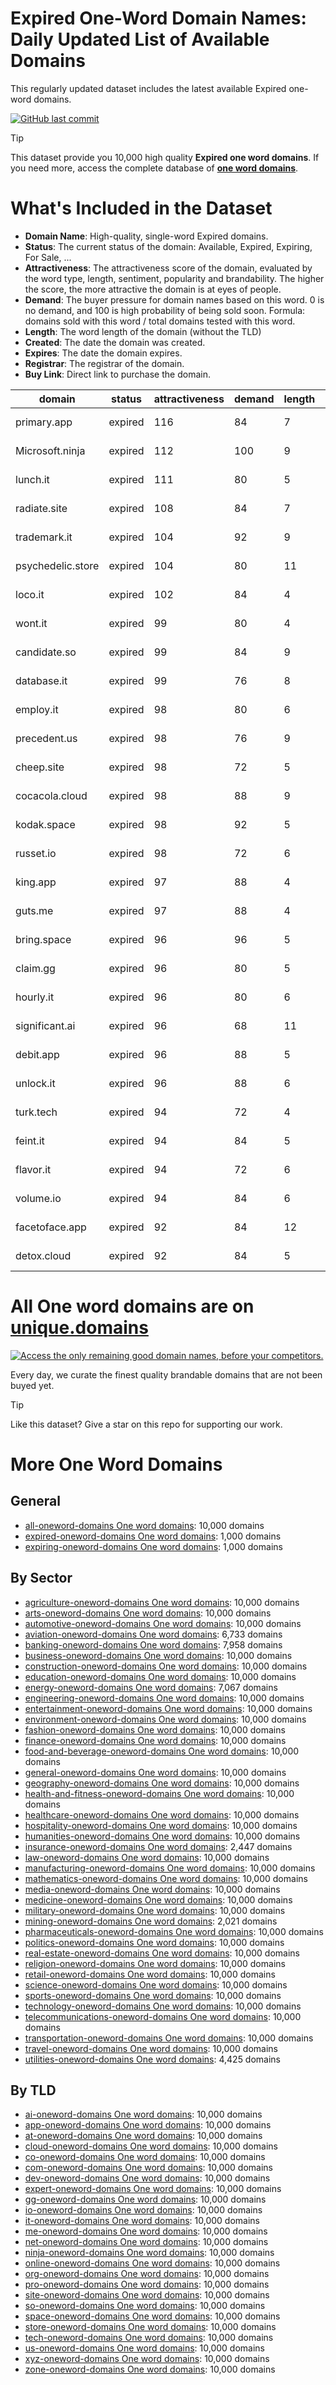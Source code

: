
# **Expired One-Word Domain Names**: Daily Updated List of Available Domains

This regularly updated dataset includes the latest available Expired one-word domains.

[![GitHub last commit](https://img.shields.io/github/last-commit/UniqueDomains/expired-oneword-domains.svg?style=flat)]() 

> [!TIP]
> This dataset provide you 10,000 high quality **Expired one word domains**.
> If you need more, access the complete database of **[one word domains](https://unique.domains?utm_source=github&utm_medium=dataset&utm_campaign=Expired&utm_content=description.top)**.

# What's Included in the Dataset

- **Domain Name**: High-quality, single-word Expired domains.
- **Status**: The current status of the domain: Available, Expired, Expiring, For Sale, ...
- **Attractiveness**: The attractiveness score of the domain, evaluated by the word type, length, sentiment, popularity and brandability. The higher the score, the more attractive the domain is at eyes of people.
- **Demand**: The buyer pressure for domain names based on this word. 0 is no demand, and 100 is high probability of being sold soon. Formula: domains sold with this word / total domains tested with this word.
- **Length**: The word length of the domain (without the TLD)
- **Created**: The date the domain was created.
- **Expires**: The date the domain expires.
- **Registrar**: The registrar of the domain.
- **Buy Link**: Direct link to purchase the domain.

| domain            | status  | attractiveness | demand | length | created          | expires          | registrar                                          | sectors                                       |
| ----------------- | ------- | -------------- | ------ | ------ | ---------------- | ---------------- | -------------------------------------------------- | --------------------------------------------- |
| primary.app       | expired | 116            | 84     | 7      | 08/05/2018 16:00 | 08/05/2025 16:00 | Gandi SAS                                          | Business,Education,Media                      |
| Microsoft.ninja   | expired | 112            | 100    | 9      | 22/04/2014 13:49 | 22/04/2025 13:49 | Nom-iq Ltd. dba COM LAUDE                          | Business,Education,Technology                 |
| lunch.it          | expired | 111            | 80     | 5      | 26/06/2003 00:00 | 26/06/2025 00:00 |                                                    | Food and Beverage,General,Hospitality,Retail  |
| radiate.site      | expired | 108            | 84     | 7      | 30/04/2024 13:18 | 30/04/2025 23:59 | Namecheap                                          | Arts,Entertainment,Media                      |
| trademark.it      | expired | 104            | 92     | 9      | 10/02/1998 00:00 | 02/07/2025 00:00 |                                                    | Business,Law                                  |
| psychedelic.store | expired | 104            | 80     | 11     | 09/05/2022 17:15 | 09/05/2025 23:59 | Namecheap                                          | Arts,Entertainment,Fashion                    |
| loco.it           | expired | 102            | 84     | 4      | 27/06/2007 09:43 | 27/06/2025 00:00 |                                                    | Entertainment                                 |
| wont.it           | expired | 99             | 80     | 4      | 29/06/2012 22:13 | 04/07/2025 00:00 |                                                    | Humanities,Media                              |
| candidate.so      | expired | 99             | 84     | 9      | 01/05/2023 20:35 | 01/05/2025 20:35 | NameCheap                                          | Business,Education,Politics                   |
| database.it       | expired | 99             | 76     | 8      | 17/05/1996 00:00 | 07/07/2025 00:00 |                                                    | Education,Finance,Technology                  |
| employ.it         | expired | 98             | 80     | 6      | 26/01/2000 00:00 | 17/06/2025 00:00 |                                                    | Business                                      |
| precedent.us      | expired | 98             | 76     | 9      | 23/06/2024 20:18 | 23/06/2025 20:18 | Dynadot Inc                                        | Business,Law,Politics                         |
| cheep.site        | expired | 98             | 72     | 5      | 06/05/2024 08:23 | 06/05/2025 23:59 | Communigal Communications Ltd                      | Education,Environment,Science                 |
| cocacola.cloud    | expired | 98             | 88     | 9      | 02/05/2024 12:27 | 02/05/2025 12:27 | Chengdu West Dimension Digital Technology Co., LTD | Food and Beverage,Media,Retail                |
| kodak.space       | expired | 98             | 92     | 5      | 01/05/2024 10:17 | 01/05/2025 23:59 | Sav.com, LLC- 7                                    | Media,Technology                              |
| russet.io         | expired | 98             | 72     | 6      | 19/05/2022 13:52 | 19/05/2025 13:52 | Tucows Domains Inc.                                | Arts,Fashion,Food and Beverage                |
| king.app          | expired | 97             | 88     | 4      | 06/05/2018 07:24 | 06/05/2025 07:24 | Name.com, Inc.                                     | Entertainment,Media                           |
| guts.me           | expired | 97             | 88     | 4      | 08/05/2024 15:15 | 08/05/2025 15:15 | Sav.com, LLC - 46                                  | Entertainment,Health and Fitness,Sports       |
| bring.space       | expired | 96             | 96     | 5      | 25/04/2022 06:21 | 25/04/2025 23:59 | Isimtescil Bilisim A.S.                            | Business,Retail,Technology                    |
| claim.gg          | expired | 96             | 80     | 5      |                  |                  | NameCheap, Inc (https://www.namecheap.com)         | Business,Insurance,Law                        |
| hourly.it         | expired | 96             | 80     | 6      | 21/04/2010 21:53 | 28/06/2025 00:00 |                                                    | Business,Finance,Retail                       |
| significant.ai    | expired | 96             | 68     | 11     | 23/04/2019 23:10 | 23/04/2025 23:10 | Key-Systems GmbH                                   | Business,Education,Science                    |
| debit.app         | expired | 96             | 88     | 5      | 05/05/2018 16:00 | 05/05/2025 16:00 | Namecamp Limited                                   | Banking,Business,Finance                      |
| unlock.it         | expired | 96             | 88     | 6      | 02/11/2005 00:00 | 07/07/2025 00:00 |                                                    | Finance,Real Estate,Technology                |
| turk.tech         | expired | 94             | 72     | 4      | 01/06/2022 11:37 | 01/06/2025 23:59 | InternetX GmbH                                     | Geography,Humanities                          |
| feint.it          | expired | 94             | 84     | 5      | 24/06/2017 16:00 | 25/06/2025 00:00 |                                                    | Arts,Entertainment,General,Sports             |
| flavor.it         | expired | 94             | 72     | 6      | 06/07/2006 00:00 | 06/07/2025 00:00 |                                                    | Food and Beverage,Hospitality,Retail          |
| volume.io         | expired | 94             | 84     | 6      | 17/05/2011 14:31 | 17/05/2025 14:31 | 101domain GRS Limited                              | Business,Media,Technology                     |
| facetoface.app    | expired | 92             | 84     | 12     | 11/05/2018 05:59 | 11/05/2025 05:59 | GoDaddy.com, LLC                                   | Business                                      |
| detox.cloud       | expired | 92             | 84     | 5      | 23/04/2020 01:26 | 23/04/2025 01:26 | Epik LLC                                           | Health and Fitness,Healthcare,Pharmaceuticals |

# All One word domains are on [unique.domains](https://unique.domains?utm_source=github&utm_medium=dataset&utm_campaign=Expired&utm_content=description.bottom)

[![Access the only remaining good domain names, before your competitors.](https://github.com/UniqueDomains/expired-oneword-domains/blob/main/unique.domains.jpg?raw=true)](https://unique.domains?utm_source=github&utm_medium=dataset&utm_campaign=Expired&utm_content=description.image)

Every day, we curate the finest quality brandable domains that are not been buyed yet.

> [!TIP]
> Like this dataset? Give a star on this repo for supporting our work.

# More One Word Domains

## General

- [all-oneword-domains One word domains](https://github.com/UniqueDomains/all-oneword-domains): 10,000 domains
- [expired-oneword-domains One word domains](https://github.com/UniqueDomains/expired-oneword-domains): 1,000 domains
- [expiring-oneword-domains One word domains](https://github.com/UniqueDomains/expiring-oneword-domains): 1,000 domains
## By Sector

- [agriculture-oneword-domains One word domains](https://github.com/UniqueDomains/agriculture-oneword-domains): 10,000 domains
- [arts-oneword-domains One word domains](https://github.com/UniqueDomains/arts-oneword-domains): 10,000 domains
- [automotive-oneword-domains One word domains](https://github.com/UniqueDomains/automotive-oneword-domains): 10,000 domains
- [aviation-oneword-domains One word domains](https://github.com/UniqueDomains/aviation-oneword-domains): 6,733 domains
- [banking-oneword-domains One word domains](https://github.com/UniqueDomains/banking-oneword-domains): 7,958 domains
- [business-oneword-domains One word domains](https://github.com/UniqueDomains/business-oneword-domains): 10,000 domains
- [construction-oneword-domains One word domains](https://github.com/UniqueDomains/construction-oneword-domains): 10,000 domains
- [education-oneword-domains One word domains](https://github.com/UniqueDomains/education-oneword-domains): 10,000 domains
- [energy-oneword-domains One word domains](https://github.com/UniqueDomains/energy-oneword-domains): 7,067 domains
- [engineering-oneword-domains One word domains](https://github.com/UniqueDomains/engineering-oneword-domains): 10,000 domains
- [entertainment-oneword-domains One word domains](https://github.com/UniqueDomains/entertainment-oneword-domains): 10,000 domains
- [environment-oneword-domains One word domains](https://github.com/UniqueDomains/environment-oneword-domains): 10,000 domains
- [fashion-oneword-domains One word domains](https://github.com/UniqueDomains/fashion-oneword-domains): 10,000 domains
- [finance-oneword-domains One word domains](https://github.com/UniqueDomains/finance-oneword-domains): 10,000 domains
- [food-and-beverage-oneword-domains One word domains](https://github.com/UniqueDomains/food-and-beverage-oneword-domains): 10,000 domains
- [general-oneword-domains One word domains](https://github.com/UniqueDomains/general-oneword-domains): 10,000 domains
- [geography-oneword-domains One word domains](https://github.com/UniqueDomains/geography-oneword-domains): 10,000 domains
- [health-and-fitness-oneword-domains One word domains](https://github.com/UniqueDomains/health-and-fitness-oneword-domains): 10,000 domains
- [healthcare-oneword-domains One word domains](https://github.com/UniqueDomains/healthcare-oneword-domains): 10,000 domains
- [hospitality-oneword-domains One word domains](https://github.com/UniqueDomains/hospitality-oneword-domains): 10,000 domains
- [humanities-oneword-domains One word domains](https://github.com/UniqueDomains/humanities-oneword-domains): 10,000 domains
- [insurance-oneword-domains One word domains](https://github.com/UniqueDomains/insurance-oneword-domains): 2,447 domains
- [law-oneword-domains One word domains](https://github.com/UniqueDomains/law-oneword-domains): 10,000 domains
- [manufacturing-oneword-domains One word domains](https://github.com/UniqueDomains/manufacturing-oneword-domains): 10,000 domains
- [mathematics-oneword-domains One word domains](https://github.com/UniqueDomains/mathematics-oneword-domains): 10,000 domains
- [media-oneword-domains One word domains](https://github.com/UniqueDomains/media-oneword-domains): 10,000 domains
- [medicine-oneword-domains One word domains](https://github.com/UniqueDomains/medicine-oneword-domains): 10,000 domains
- [military-oneword-domains One word domains](https://github.com/UniqueDomains/military-oneword-domains): 10,000 domains
- [mining-oneword-domains One word domains](https://github.com/UniqueDomains/mining-oneword-domains): 2,021 domains
- [pharmaceuticals-oneword-domains One word domains](https://github.com/UniqueDomains/pharmaceuticals-oneword-domains): 10,000 domains
- [politics-oneword-domains One word domains](https://github.com/UniqueDomains/politics-oneword-domains): 10,000 domains
- [real-estate-oneword-domains One word domains](https://github.com/UniqueDomains/real-estate-oneword-domains): 10,000 domains
- [religion-oneword-domains One word domains](https://github.com/UniqueDomains/religion-oneword-domains): 10,000 domains
- [retail-oneword-domains One word domains](https://github.com/UniqueDomains/retail-oneword-domains): 10,000 domains
- [science-oneword-domains One word domains](https://github.com/UniqueDomains/science-oneword-domains): 10,000 domains
- [sports-oneword-domains One word domains](https://github.com/UniqueDomains/sports-oneword-domains): 10,000 domains
- [technology-oneword-domains One word domains](https://github.com/UniqueDomains/technology-oneword-domains): 10,000 domains
- [telecommunications-oneword-domains One word domains](https://github.com/UniqueDomains/telecommunications-oneword-domains): 10,000 domains
- [transportation-oneword-domains One word domains](https://github.com/UniqueDomains/transportation-oneword-domains): 10,000 domains
- [travel-oneword-domains One word domains](https://github.com/UniqueDomains/travel-oneword-domains): 10,000 domains
- [utilities-oneword-domains One word domains](https://github.com/UniqueDomains/utilities-oneword-domains): 4,425 domains
## By TLD

- [ai-oneword-domains One word domains](https://github.com/UniqueDomains/ai-oneword-domains): 10,000 domains
- [app-oneword-domains One word domains](https://github.com/UniqueDomains/app-oneword-domains): 10,000 domains
- [at-oneword-domains One word domains](https://github.com/UniqueDomains/at-oneword-domains): 10,000 domains
- [cloud-oneword-domains One word domains](https://github.com/UniqueDomains/cloud-oneword-domains): 10,000 domains
- [co-oneword-domains One word domains](https://github.com/UniqueDomains/co-oneword-domains): 10,000 domains
- [com-oneword-domains One word domains](https://github.com/UniqueDomains/com-oneword-domains): 10,000 domains
- [dev-oneword-domains One word domains](https://github.com/UniqueDomains/dev-oneword-domains): 10,000 domains
- [expert-oneword-domains One word domains](https://github.com/UniqueDomains/expert-oneword-domains): 10,000 domains
- [gg-oneword-domains One word domains](https://github.com/UniqueDomains/gg-oneword-domains): 10,000 domains
- [io-oneword-domains One word domains](https://github.com/UniqueDomains/io-oneword-domains): 10,000 domains
- [it-oneword-domains One word domains](https://github.com/UniqueDomains/it-oneword-domains): 10,000 domains
- [me-oneword-domains One word domains](https://github.com/UniqueDomains/me-oneword-domains): 10,000 domains
- [net-oneword-domains One word domains](https://github.com/UniqueDomains/net-oneword-domains): 10,000 domains
- [ninja-oneword-domains One word domains](https://github.com/UniqueDomains/ninja-oneword-domains): 10,000 domains
- [online-oneword-domains One word domains](https://github.com/UniqueDomains/online-oneword-domains): 10,000 domains
- [org-oneword-domains One word domains](https://github.com/UniqueDomains/org-oneword-domains): 10,000 domains
- [pro-oneword-domains One word domains](https://github.com/UniqueDomains/pro-oneword-domains): 10,000 domains
- [site-oneword-domains One word domains](https://github.com/UniqueDomains/site-oneword-domains): 10,000 domains
- [so-oneword-domains One word domains](https://github.com/UniqueDomains/so-oneword-domains): 10,000 domains
- [space-oneword-domains One word domains](https://github.com/UniqueDomains/space-oneword-domains): 10,000 domains
- [store-oneword-domains One word domains](https://github.com/UniqueDomains/store-oneword-domains): 10,000 domains
- [tech-oneword-domains One word domains](https://github.com/UniqueDomains/tech-oneword-domains): 10,000 domains
- [us-oneword-domains One word domains](https://github.com/UniqueDomains/us-oneword-domains): 10,000 domains
- [xyz-oneword-domains One word domains](https://github.com/UniqueDomains/xyz-oneword-domains): 10,000 domains
- [zone-oneword-domains One word domains](https://github.com/UniqueDomains/zone-oneword-domains): 10,000 domains
        